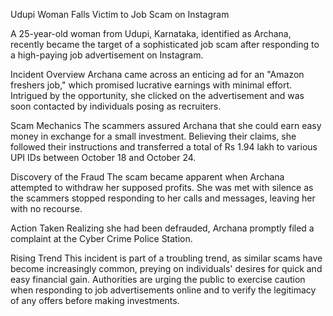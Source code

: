 Udupi Woman Falls Victim to Job Scam on Instagram

A 25-year-old woman from Udupi, Karnataka, identified as Archana, recently became the target of a sophisticated job scam after responding to a high-paying job advertisement on Instagram.

Incident Overview
Archana came across an enticing ad for an "Amazon freshers job," which promised lucrative earnings with minimal effort. Intrigued by the opportunity, she clicked on the advertisement and was soon contacted by individuals posing as recruiters.

Scam Mechanics
The scammers assured Archana that she could earn easy money in exchange for a small investment. Believing their claims, she followed their instructions and transferred a total of Rs 1.94 lakh to various UPI IDs between October 18 and October 24.

Discovery of the Fraud
The scam became apparent when Archana attempted to withdraw her supposed profits. She was met with silence as the scammers stopped responding to her calls and messages, leaving her with no recourse.

Action Taken
Realizing she had been defrauded, Archana promptly filed a complaint at the Cyber Crime Police Station.

Rising Trend
This incident is part of a troubling trend, as similar scams have become increasingly common, preying on individuals' desires for quick and easy financial gain. Authorities are urging the public to exercise caution when responding to job advertisements online and to verify the legitimacy of any offers before making investments.